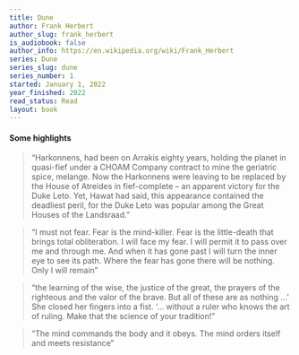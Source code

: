 ```yaml
---
title: Dune
author: Frank Herbert
author_slug: frank_herbert
is_audiobook: false
author_info: https://en.wikipedia.org/wiki/Frank_Herbert
series: Dune
series_slug: dune
series_number: 1
started: January 1, 2022
year_finished: 2022
read_status: Read
layout: book
---
```



#### Some highlights

> “Harkonnens, had been on Arrakis eighty years, holding the planet in quasi-fief under a CHOAM Company contract to mine the geriatric spice, melange. Now the Harkonnens were leaving to be replaced by the House of Atreides in fief-complete – an apparent victory for the Duke Leto.
>Yet, Hawat had said, this appearance contained the deadliest peril, for the Duke Leto was popular among the Great Houses of the Landsraad.”

> “I must not fear. Fear is the mind-killer. Fear is the little-death that brings total obliteration. I will face my fear. I will permit it to pass over me and through me. And when it has gone past I will turn the inner eye to see its path. Where the fear has gone there will be nothing. Only I will remain”

> “the learning of the wise, the justice of the great, the prayers of the righteous and the valor of the brave. But all of these are as nothing …’ She closed her fingers into a fist. ‘… without a ruler who knows the art of ruling. Make that the science of your tradition!”

> “The mind commands the body and it obeys. The mind orders itself and meets resistance”
